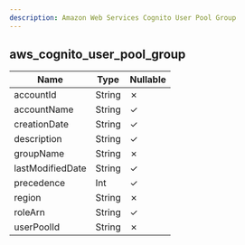 ```yaml
---
description: Amazon Web Services Cognito User Pool Group
---
```

aws_cognito_user_pool_group
---------------------------

| **Name**         | **Type** | **Nullable** |
| ---------------- | -------- | ------------ |
| accountId        | String   | &cross;      |
| accountName      | String   | &check;      |
| creationDate     | String   | &check;      |
| description      | String   | &check;      |
| groupName        | String   | &cross;      |
| lastModifiedDate | String   | &check;      |
| precedence       | Int      | &check;      |
| region           | String   | &cross;      |
| roleArn          | String   | &check;      |
| userPoolId       | String   | &cross;      |

